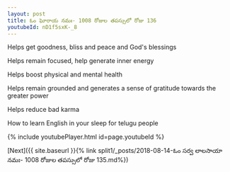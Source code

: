 ```yaml
---
layout: post
title: ఓం ఘోరాయ నమః- 1008 రోజుల తపస్సులో రోజు 136
youtubeId: nD1f5sxK-_8
---
```

 
 
Helps get goodness, bliss and peace and God's blessings
 
Helps remain focused, help generate inner energy 
 
Helps boost physical and mental health 
 
Helps remain grounded and generates a sense of gratitude towards the greater power 
 
Helps reduce bad karma
 
How to learn English in your sleep for telugu people
 
 
 
 


{% include youtubePlayer.html id=page.youtubeId %}
 
[Next]({{ site.baseurl }}{% link split1/_posts/2018-08-14-ఓం సర్వ లాలసాయా నమః- 1008 రోజుల తపస్సులో రోజు 135.md%})
 
